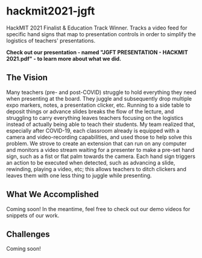 # hackmit2021-jgft
HackMIT 2021 Finalist &amp; Education Track Winner. Tracks a video feed for specific hand signs that map to presentation controls in order to simplify the logistics of teachers' presentations.

**Check out our presentation - named "JGFT PRESENTATION - HACKMIT 2021.pdf" - to learn more about what we did.**

## The Vision
Many teachers (pre- and post-COVID) struggle to hold everything they need when presenting at the board. They juggle and subsequently drop multiple expo markers, notes, a presentation clicker, etc. Running to a side table to deposit things or advance slides breaks the flow of the lecture, and struggling to carry everything leaves teachers focusing on the logistics instead of actually being able to teach their students. My team realized that, especially after COVID-19, each classroom already is equipped with a camera and video-recording capabilities, and used those to help solve this problem. We strove to create an extension that can run on any computer and monitors a video stream waiting for a presenter to make a pre-set hand sign, such as a fist or flat palm towards the camera. Each hand sign triggers an action to be executed when detected, such as advancing a slide, rewinding, playing a video, etc; this allows teachers to ditch clickers and leaves them with one less thing to juggle while presenting.

## What We Accomplished
Coming soon! In the meantime, feel free to check out our demo videos for snippets of our work.

## Challenges
Coming soon!
